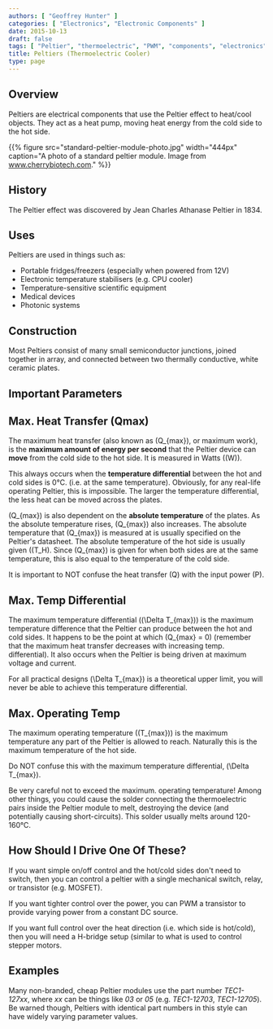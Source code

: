 ```yaml
---
authors: [ "Geoffrey Hunter" ]
categories: [ "Electronics", "Electronic Components" ]
date: 2015-10-13
draft: false
tags: [ "Peltier", "thermoelectric", "PWM", "components", "electronics" ]
title: Peltiers (Thermoelectric Cooler)
type: page
---
```


<h2>Overview</h2>

Peltiers are electrical components that use the Peltier effect to heat/cool objects. They act as a heat pump, moving heat energy from the cold side to the hot side.

{{% figure src="standard-peltier-module-photo.jpg" width="444px" caption="A photo of a standard peltier module. Image from www.cherrybiotech.com."  %}}

<h2>History</h2>

The Peltier effect was discovered by Jean Charles Athanase Peltier in 1834.

<h2>Uses</h2>

<p>Peltiers are used in things such as:</p>

<ul>
  <li>Portable fridges/freezers (especially when powered from 12V)</li>
  <li>Electronic temperature stabilisers (e.g. CPU cooler)</li>
  <li>Temperature-sensitive scientific equipment</li>
  <li>Medical devices</li>
  <li>Photonic systems</li>
</ul>

## Construction

Most Peltiers consist of many small semiconductor junctions, joined together in array, and connected between two thermally conductive, white ceramic plates.

## Important Parameters

## Max. Heat Transfer (Qmax)

The maximum heat transfer (also known as \(Q_{max}\), or maximum work), is the **maximum amount of energy per second** that the Peltier device can **move** from the cold side to the hot side. It is measured in Watts (\(W\)).

This always occurs when the **temperature differential** between the hot and cold sides is 0°C. (i.e. at the same temperature). Obviously, for any real-life operating Peltier, this is impossible. The larger the temperature differential, the less heat can be moved across the plates.

\(Q_{max}\) is also dependent on the **absolute temperature** of the plates. As the absolute temperature rises, \(Q_{max}\) also increases. The absolute temperature that \(Q_{max}\) is measured at is usually specified on the Peltier's datasheet. The absolute temperature of the hot side is usually given (\(T_H\). Since \(Q_{max}\) is given for when both sides are at the same temperature, this is also equal to the temperature of the cold side.

It is important to NOT confuse the heat transfer \(Q\) with the input power \(P\).

## Max. Temp Differential

The maximum temperature differential (\(\Delta T_{max}\)) is the maximum temperature difference that the Peltier can produce between the hot and cold sides. It happens to be the point at which \(Q_{max} = 0\) (remember that the maximum heat transfer decreases with increasing temp. differential). It also occurs when the Peltier is being driven at maximum voltage and current.

For all practical designs \(\Delta T_{max}\) is a theoretical upper limit, you will never be able to achieve this temperature differential.

## Max. Operating Temp

The maximum operating temperature (\(T_{max}\)) is the maximum temperature any part of the Peltier is allowed to reach. Naturally this is the maximum temperature of the hot side.

Do NOT confuse this with the maximum temperature differential, \(\Delta T_{max}\).

Be very careful not to exceed the maximum. operating temperature! Among other things, you could cause the solder connecting the thermoelectric pairs inside the Peltier module to melt, destroying the device (and potentially causing short-circuits). This solder usually melts around 120-160°C.

## How Should I Drive One Of These?

If you want simple on/off control and the hot/cold sides don't need to switch, then you can control a peltier with a single mechanical switch, relay, or transistor (e.g. MOSFET).

If you want tighter control over the power, you can PWM a transistor to provide varying power from a constant DC source.

If you want full control over the heat direction (i.e. which side is hot/cold), then you will need a H-bridge setup (similar to what is used to control stepper motors.

## Examples

Many non-branded, cheap Peltier modules use the part number _TEC1-127xx_, where _xx_ can be things like _03_ or _05_ (e.g. _TEC1-12703_, _TEC1-12705_). Be warned though, Peltiers with identical part numbers in this style can have widely varying parameter values.
